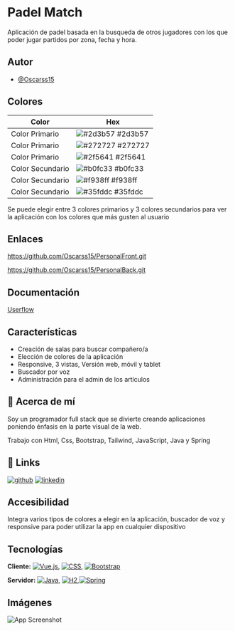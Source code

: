 # Padel Match

Aplicación de padel basada en la busqueda de otros jugadores con los que poder jugar partidos por zona, fecha y hora.

## Autor

- [@Oscarss15](https://github.com/Oscarss15)

## Colores

| Color            | Hex                                                              |
| ---------------- | ---------------------------------------------------------------- |
| Color Primario   | ![#2d3b57](https://via.placeholder.com/10/2d3b57?text=+) #2d3b57 |
| Color Primario   | ![#272727](https://via.placeholder.com/10/272727?text=+) #272727 |
| Color Primario   | ![#2f5641](https://via.placeholder.com/10/2f5641?text=+) #2f5641 |
| Color Secundario | ![#b0fc33](https://via.placeholder.com/10/b0fc33?text=+) #b0fc33 |
| Color Secundario | ![#f938ff](https://via.placeholder.com/10/f938ff?text=+) #f938ff |
| Color Secundario | ![#35fddc](https://via.placeholder.com/10/35fddc?text=+) #35fddc |

Se puede elegir entre 3 colores primarios y 3 colores secundarios para ver la aplicación con los colores que más gusten al usuario

## Enlaces

https://github.com/Oscarss15/PersonalFront.git

https://github.com/Oscarss15/PersonalBack.git

## Documentación

[Userflow](https://lucid.app/lucidchart/46be7431-e3e0-4efd-af4a-bd4919a304ea/edit?viewport_loc=-4459%2C53%2C7354%2C3602%2C0_0&invitationId=inv_4e35c44c-2b3b-40ce-a50d-3112035fba2b)

## Características

- Creación de salas para buscar compañero/a
- Elección de colores de la aplicación
- Responsive, 3 vistas, Versión web, móvil y tablet
- Buscador por voz
- Administración para el admin de los artículos

## 🚀 Acerca de mí

Soy un programador full stack que se divierte creando aplicaciones poniendo énfasis en la parte visual de la web.

Trabajo con Html, Css, Bootstrap, Tailwind, JavaScript, Java y Spring

## 🔗 Links

[![github](https://img.shields.io/badge/GitHub-000?style=for-the-badge&logo=github&logoColor=white)](https://github.com/Oscarss15)
[![linkedin](https://img.shields.io/badge/linkedin-0A66C2?style=for-the-badge&logo=linkedin&logoColor=white)](https://www.linkedin.com/in/oscar-sordo-somohano/)

## Accesibilidad

Integra varios tipos de colores a elegir en la aplicación, buscador de voz y responsive para poder utilizar la app en cualquier dispositivo

## Tecnologías

**Cliente:** [![Vue.js](https://img.shields.io/badge/Vue.js-4FC08D?style=for-the-badge&logo=vue.js&logoColor=white)](https://vuejs.org/), [![CSS](https://img.shields.io/badge/CSS-1572B6?style=for-the-badge&logo=css3&logoColor=white)](https://www.w3schools.com/css/), [![Bootstrap](https://img.shields.io/badge/Bootstrap-563D7C?style=for-the-badge&logo=bootstrap&logoColor=white)](https://getbootstrap.com/)

**Servidor:** [![Java](https://img.shields.io/badge/Java-D15B27?style=for-the-badge&logo=java&logoColor=white)](https://www.java.com/), [![H2](https://img.shields.io/badge/H2-4A8C2A?style=for-the-badge&logo=h2database&logoColor=white)](http://www.h2database.com/),[![Spring](https://img.shields.io/badge/Spring-6DB33F?style=for-the-badge&logo=spring&logoColor=white)](https://spring.io/)

## Imágenes

![App Screenshot](https://via.placeholder.com/468x300?text=App+Screenshot+Here)
